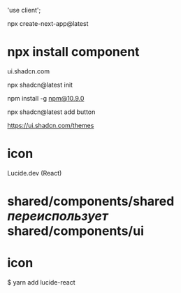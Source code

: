 'use client';

npx create-next-app@latest

# npx install component
ui.shadcn.com

npx shadcn@latest init

npm install -g npm@10.9.0

npx shadcn@latest add button

https://ui.shadcn.com/themes

# icon
Lucide.dev (React)

# shared/components/shared  *переиспользует*  shared/components/ui

# icon
$ yarn add lucide-react  



